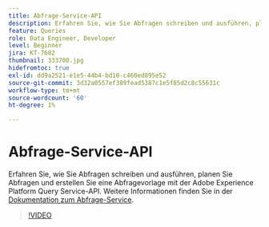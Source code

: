 ```yaml
---
title: Abfrage-Service-API
description: Erfahren Sie, wie Sie Abfragen schreiben und ausführen, planen Sie Abfragen und erstellen Sie eine Abfragevorlage mit der Adobe Experience Platform Query Service-API.
feature: Queries
role: Data Engineer, Developer
level: Beginner
jira: KT-7682
thumbnail: 333700.jpg
hidefromtoc: true
exl-id: dd9a2521-e1e5-44b4-bd10-c460ed895e52
source-git-commit: 3d32a0557ef389fead5387c1e5f85d2c8c55631c
workflow-type: tm+mt
source-wordcount: '60'
ht-degree: 1%

---
```


# Abfrage-Service-API

Erfahren Sie, wie Sie Abfragen schreiben und ausführen, planen Sie Abfragen und erstellen Sie eine Abfragevorlage mit der Adobe Experience Platform Query Service-API. Weitere Informationen finden Sie in der [Dokumentation zum Abfrage-Service](https://experienceleague.adobe.com/docs/experience-platform/query/home.html?lang=de).

>[!VIDEO](https://video.tv.adobe.com/v/333700?learn=on&enablevpops)
